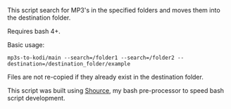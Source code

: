 This script search for MP3's in the specified folders and moves them into the destination folder.

Requires bash 4+.

Basic usage:

`mp3s-to-kodi/main --search=/folder1 --search=/folder2 --destination=/destination_folder/example`

Files are not re-copied if they already exist in the destination folder.

This script was built using [Shource](https://github.com/oliverisaac/shource), my bash pre-processor to speed bash script development.
